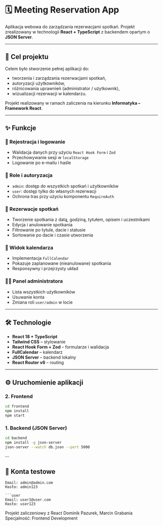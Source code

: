 # 🗓️ Meeting Reservation App

Aplikacja webowa do zarządzania rezerwacjami spotkań. Projekt zrealizowany w technologii **React + TypeScript** z backendem opartym o **JSON Server**.

---

## 🎯 Cel projektu

Celem było stworzenie pełnej aplikacji do:

- tworzenia i zarządzania rezerwacjami spotkań,
- autoryzacji użytkowników,
- różnicowania uprawnień (administrator / użytkownik),
- wizualizacji rezerwacji w kalendarzu.

Projekt realizowany w ramach zaliczenia na kierunku **Informatyka – Framework React**.

---

## ✨ Funkcje

### 👥 Rejestracja i logowanie

- Walidacja danych przy użyciu `React Hook Form` i `Zod`
- Przechowywanie sesji w `localStorage`
- Logowanie po e-mailu i haśle

### 🔐 Role i autoryzacja

- `admin`: dostęp do wszystkich spotkań i użytkowników
- `user`: dostęp tylko do własnych rezerwacji
- Ochrona tras przy użyciu komponentu `RequireAuth`

### 📅 Rezerwacje spotkań

- Tworzenie spotkania z datą, godziną, tytułem, opisem i uczestnikami
- Edycja i anulowanie spotkania
- Filtrowanie po tytule, dacie i statusie
- Sortowanie po dacie i czasie utworzenia

### 📆 Widok kalendarza

- Implementacja `FullCalendar`
- Pokazuje zaplanowane (nieanulowane) spotkania
- Responsywny i przejrzysty układ

### 🧑‍💼 Panel administratora

- Lista wszystkich użytkowników
- Usuwanie konta
- Zmiana roli `user/admin` w locie

---

## 🛠️ Technologie

- **React 18 + TypeScript**
- **Tailwind CSS** – stylowanie
- **React Hook Form + Zod** – formularze i walidacja
- **FullCalendar** – kalendarz
- **JSON Server** – backend lokalny
- **React Router v6** – routing

---

## ⚙️ Uruchomienie aplikacji

### 2. Frontend

```bash
cd frontend
npm install
npm start
```

### 1. Backend (JSON Server)

```bash
cd backend
npm install -g json-server
json-server --watch db.json --port 5000
```

--

## 🧪 Konta testowe

````admin
Email: admin@admin.com
Hasło: admin123

```user
Email: user1@user.com
Hasło: user123
````

Projekt zaliczeniowy z React
Dominik Pazurek, Marcin Grabania
Specjalność: Frontend Development

